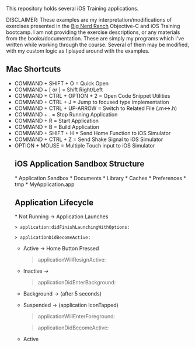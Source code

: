 This repository holds several iOS Training applications.

DISCLAIMER:  These examples are my interpretation/modifications of exercises presented in the <a href="http://www.bignerdranch.com/training">Big Nerd Ranch</a> Objective-C and iOS Training bootcamp.  I am not providing the exercise descriptions, or any materials from the books/documentation. These are simply my programs which I've written while working through the course. Several of them may be modified, with my custom logic as I played around with the examples.

<h2>Mac Shortcuts</h2>
<ul>
	<li> COMMAND + SHIFT + O = Quick Open</li>
	<li> COMMAND + [ or ] = Shift Right/Left</li>
	<li> COMMAND + CTRL + OPTION + 2 = Open Code Snippet Utilities</li>
	<li> COMMAND + CTRL + J = Jump to focused type implementation</li>
	<li> COMMAND + CTRL + UP-ARROW = Switch to Related File (.m<->.h)</li>
	<li> COMMAND + . = Stop Running Application</li>
	<li> COMMAND + R = Start Application</li>
	<li> COMMAND + B = Build Application</li>
	<li> COMMAND + SHIFT + H = Send Home Function to iOS Simulator</li>
	<li> COMMAND + CTRL + Z = Send Shake Signal to iOS Simulator</li>
	<li> OPTION + MOUSE = Multiple Touch input to iOS Simulator</li>
</li>

<h2>iOS Application Sandbox Structure</h2>
* Application Sandbox
	* Documents
	* Library
		* Caches
		* Preferences
	* tmp
	* MyApplication.app

<h2>Application Lifecycle</h2>
* Not Running -> Application Launches
	
	> application:didFinishLaunchingWithOptions:

	> applicationDidBecomeActive:
* Active -> Home Button Pressed

	> applicationWillResignActive:
* Inactive ->
 
	> applicationDidEnterBackground:
* Background -> (after 5 seconds)
* Suspended -> (application IconTapped)

	> applicationWillEnterForeground: 

	> applicationDidBecomeActive:  
* Active
